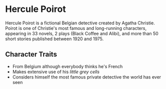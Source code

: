 # Hercule Poirot

Hercule Poirot is a fictional Belgian detective created by Agatha Christie. Poirot is one of Christie's most famous and long-running 
characters, appearing in 33 novels, 2 plays (Black Coffee and Alibi), and more than 50 short stories published between 1920 and 1975.

## Character Traits

* From Belgium although everybody thinks he's French
* Makes extensive use of his _little grey cells_
* Considers himself the most famous private detective the world has ever seen
